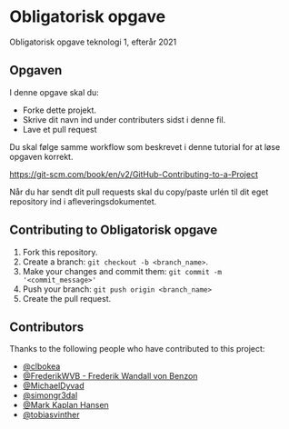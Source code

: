 # Obligatorisk opgave
Obligatorisk opgave teknologi 1, efterår 2021

## Opgaven
I denne opgave skal du: 
* Forke dette projekt.
* Skrive dit navn ind under contributers sidst i denne fil. 
* Lave et pull request

Du skal følge samme workflow som beskrevet i denne tutorial for at løse opgaven korrekt. 

https://git-scm.com/book/en/v2/GitHub-Contributing-to-a-Project 

Når du har sendt dit pull requests skal du copy/paste urlén til dit eget repository ind i afleveringsdokumentet. 

## Contributing to Obligatorisk opgave

1. Fork this repository.
2. Create a branch: `git checkout -b <branch_name>`.
3. Make your changes and commit them: `git commit -m '<commit_message>'`
4. Push your branch: `git push origin <branch_name>`
5. Create the pull request.


## Contributors

Thanks to the following people who have contributed to this project:

* [@clbokea](https://github.com/clbokea)
* [@FrederikWVB - Frederik Wandall von Benzon](https://github.com/FrederikWVB)
* [@MichaelDyvad](https://github.com/MichaelDyvad)
* [@simongr3dal](https://github.com/simongr3dal)
* [@Mark Kaplan Hansen](https://github.com/BenAtic-KEA)
* [@tobiasvinther](https://github.com/tobiasvinther)